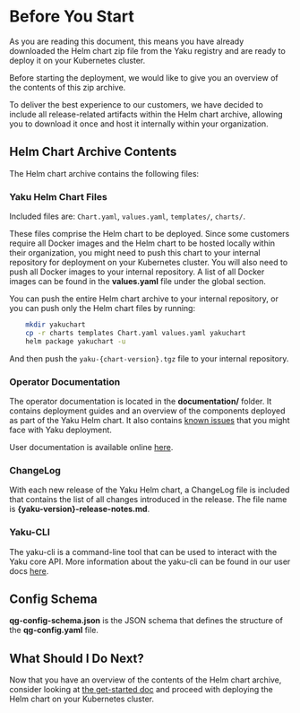 <!--
SPDX-FileCopyrightText: 2024 grow platform GmbH

SPDX-License-Identifier: MIT
-->

# Before You Start

As you are reading this document, this means you have already downloaded the Helm chart zip file from the Yaku registry and are ready to deploy it on your Kubernetes cluster.

Before starting the deployment, we would like to give you an overview of the contents of this zip archive.

To deliver the best experience to our customers, we have decided to include all release-related artifacts within the Helm chart archive, allowing you to download it once and host it internally within your organization.

## Helm Chart Archive Contents

The Helm chart archive contains the following files:

### Yaku Helm Chart Files

Included files are: `Chart.yaml`, `values.yaml`, `templates/`, `charts/`.

These files comprise the Helm chart to be deployed. Since some customers require all Docker images and the Helm chart to be hosted locally within their organization, you might need to push this chart to your internal repository for deployment on your Kubernetes cluster.
You will also need to push all Docker images to your internal repository. A list of all Docker images can be found in the **values.yaml** file under the global section.

You can push the entire Helm chart archive to your internal repository, or you can push only the Helm chart files by running:

```bash
    mkdir yakuchart
    cp -r charts templates Chart.yaml values.yaml yakuchart
    helm package yakuchart -u
```

And then push the `yaku-{chart-version}.tgz` file to your internal repository.

### Operator Documentation

The operator documentation is located in the **documentation/** folder. It contains deployment guides and an overview of the components deployed as part of the Yaku Helm chart. It also contains [known issues](./known_issues.md) that you might face with Yaku deployment.

User documentation is available online [here](https://docs.bswf.tech/).

### ChangeLog

With each new release of the Yaku Helm chart, a ChangeLog file is included that contains the list of all changes introduced in the release. The file name is **{yaku-version}-release-notes.md**.

### Yaku-CLI

The yaku-cli is a command-line tool that can be used to interact with the Yaku core API. More information about the yaku-cli can be found in our user docs [here](https://docs.bswf.tech/cli/index.html#).

## Config Schema

**qg-config-schema.json** is the JSON schema that defines the structure of the **qg-config.yaml** file.



## What Should I Do Next?

Now that you have an overview of the contents of the Helm chart archive, consider looking at [the get-started doc](./get-started.md) and proceed with deploying the Helm chart on your Kubernetes cluster.
